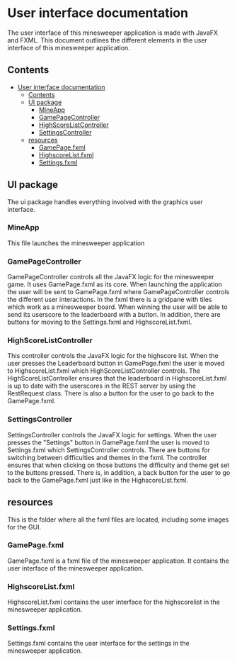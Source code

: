 # User interface documentation

The user interface of this minesweeper application is made with JavaFX and FXML. This
document outlines the different elements in the user interface of this minesweeper application.

## Contents

- [User interface documentation](#user-interface-documentation)
  - [Contents](#contents)
  - [UI package](#ui-package)
    - [MineApp](#mineapp)
    - [GamePageController](#gamepagecontroller)
    - [HighScoreListController](#highscorelistcontroller)
    - [SettingsController](#settingscontroller)
  - [resources](#resources)
    - [GamePage.fxml](#gamepagefxml)
    - [HighscoreList.fxml](#highscorelistfxml)
    - [Settings.fxml](#settingsfxml)

## UI package

The ui package handles everything involved with the graphics user interface.

### MineApp

This file launches the minesweeper application

### GamePageController

GamePageController controls all the JavaFX logic for the minesweeper game. It uses GamePage.fxml as its core. When launching the application the user will be sent to GamePage.fxml where GamePageController controls the different user interactions. In the fxml there is a gridpane with tiles which work as a minesweeper board. When winning the user will be able to send its userscore to the leaderboard with a button. In addition, there are buttons for moving to the Settings.fxml and HighscoreList.fxml.

### HighScoreListController

This controller controls the JavaFX logic for the highscore list. When the user presses the Leaderboard button in GamePage.fxml the user is moved to HighscoreList.fxml which HighScoreListController controls. The HighScoreListController ensures that the leaderboard in HighscoreList.fxml is up to date with the userscores in the REST server by using the RestRequest class. There is also a button for the user to go back to the GamePage.fxml.

### SettingsController

SettingsController controls the JavaFX logic for settings. When the user presses the "Settings" button in GamePage.fxml the user is moved to Settings.fxml which SettingsController controls. There are buttons for switching between difficulties and themes in the fxml. The controller ensures that when clicking on those buttons the difficulty and theme get set to the buttons pressed. There is, in addition, a back button for the user to go back to the GamePage.fxml just like in the HighscoreList.fxml.

## resources

This is the folder where all the fxml files are located, including some images for the GUI.

### GamePage.fxml

GamePage.fxml is a fxml file of the minesweeper application. It contains the user interface of the minesweeper application.

### HighscoreList.fxml

HighscoreList.fxml contains the user interface for the highscorelist in the minesweeper application.

### Settings.fxml

Settings.fxml contains the user interface for the settings in the minesweeper application.

